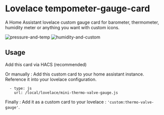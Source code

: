 # Lovelace tempometer-gauge-card

A Home Assistant lovelace custom gauge card for barometer, thermometer, humidity meter or anything you want with custom icons.

![pressure-and-temp](https://user-images.githubusercontent.com/25659602/106396921-2dc16900-640b-11eb-9921-baabe2fdb378.png)
![humidity-and-custom](https://user-images.githubusercontent.com/25659602/106397020-a9231a80-640b-11eb-882e-3b38cde7fa69.png)

## Usage
Add this card via HACS (recommended)

Or manually :
Add this custom card to your home assistant instance. Reference it into your lovelace configuration.
```
  - type: js
    url: /local/lovelace/mini-thermo-valve-gauge.js
```

Finally :
Add it as a custom card to your lovelace : `'custom:thermo-valve-gauge'`.

